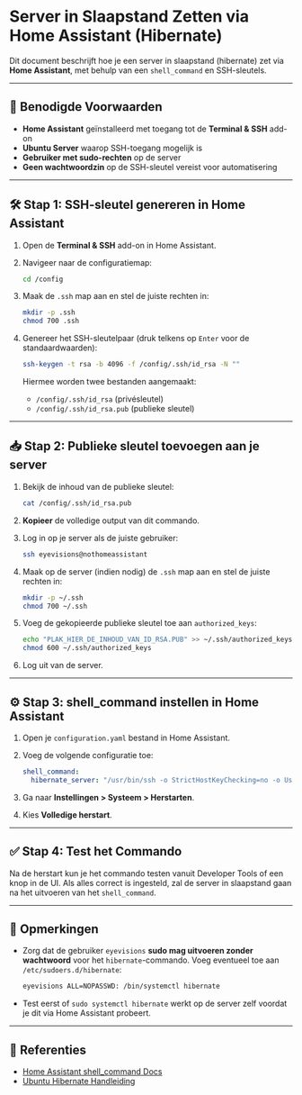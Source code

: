 # Server in Slaapstand Zetten via Home Assistant (Hibernate)

Dit document beschrijft hoe je een server in slaapstand (hibernate) zet via **Home Assistant**, met behulp van een `shell_command` en SSH-sleutels.

---

## 🔧 Benodigde Voorwaarden

- **Home Assistant** geïnstalleerd met toegang tot de **Terminal & SSH** add-on
- **Ubuntu Server** waarop SSH-toegang mogelijk is
- **Gebruiker met sudo-rechten** op de server
- **Geen wachtwoordzin** op de SSH-sleutel vereist voor automatisering

---

## 🛠️ Stap 1: SSH-sleutel genereren in Home Assistant

1. Open de **Terminal & SSH** add-on in Home Assistant.
2. Navigeer naar de configuratiemap:

   ```bash
   cd /config
   ```

3. Maak de `.ssh` map aan en stel de juiste rechten in:

   ```bash
   mkdir -p .ssh
   chmod 700 .ssh
   ```

4. Genereer het SSH-sleutelpaar (druk telkens op `Enter` voor de standaardwaarden):

   ```bash
   ssh-keygen -t rsa -b 4096 -f /config/.ssh/id_rsa -N ""
   ```

   Hiermee worden twee bestanden aangemaakt:
   - `/config/.ssh/id_rsa` (privésleutel)
   - `/config/.ssh/id_rsa.pub` (publieke sleutel)

---

## 📥 Stap 2: Publieke sleutel toevoegen aan je server

1. Bekijk de inhoud van de publieke sleutel:

   ```bash
   cat /config/.ssh/id_rsa.pub
   ```

2. **Kopieer** de volledige output van dit commando.

3. Log in op je server als de juiste gebruiker:

   ```bash
   ssh eyevisions@nothomeassistant
   ```

4. Maak op de server (indien nodig) de `.ssh` map aan en stel de juiste rechten in:

   ```bash
   mkdir -p ~/.ssh
   chmod 700 ~/.ssh
   ```

5. Voeg de gekopieerde publieke sleutel toe aan `authorized_keys`:

   ```bash
   echo "PLAK_HIER_DE_INHOUD_VAN_ID_RSA.PUB" >> ~/.ssh/authorized_keys
   chmod 600 ~/.ssh/authorized_keys
   ```

6. Log uit van de server.

---

## ⚙️ Stap 3: shell_command instellen in Home Assistant

1. Open je `configuration.yaml` bestand in Home Assistant.
2. Voeg de volgende configuratie toe:

   ```yaml
   shell_command:
     hibernate_server: "/usr/bin/ssh -o StrictHostKeyChecking=no -o UserKnownHostsFile=/dev/null -i /config/.ssh/id_rsa eyevisions@192.168.2.6 'sudo systemctl hibernate'"
   ```

3. Ga naar **Instellingen > Systeem > Herstarten**.
4. Kies **Volledige herstart**.

---

## ✅ Stap 4: Test het Commando

Na de herstart kun je het commando testen vanuit Developer Tools of een knop in de UI. Als alles correct is ingesteld, zal de server in slaapstand gaan na het uitvoeren van het `shell_command`.

---

## 🧠 Opmerkingen

- Zorg dat de gebruiker `eyevisions` **sudo mag uitvoeren zonder wachtwoord** voor het `hibernate`-commando. Voeg eventueel toe aan `/etc/sudoers.d/hibernate`:

  ```bash
  eyevisions ALL=NOPASSWD: /bin/systemctl hibernate
  ```

- Test eerst of `sudo systemctl hibernate` werkt op de server zelf voordat je dit via Home Assistant probeert.

---

## 📎 Referenties

- [Home Assistant shell_command Docs](https://www.home-assistant.io/integrations/shell_command/)
- [Ubuntu Hibernate Handleiding](https://wiki.ubuntu.com/PowerManagement/Hibernate)
